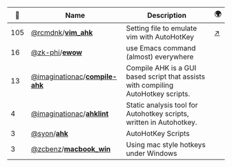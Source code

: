 |:star2: | Name | Description | 🌍|
|---|---|---|---|
|105|[@rcmdnk](https://github.com/rcmdnk)/[**vim_ahk**](https://github.com/rcmdnk/vim_ahk)|Setting file to emulate vim with AutoHotKey|[:arrow_upper_right:](http://rcmdnk.github.io/blog/2013/08/03/computer-windows-autohotkey/)|
|16|[@zk-phi](https://github.com/zk-phi)/[**ewow**](https://github.com/zk-phi/ewow)|use Emacs command (almost) everywhere||
|13|[@imaginationac](https://github.com/imaginationac)/[**compile-ahk**](https://github.com/imaginationac/compile-ahk)|Compile AHK is a GUI based script that assists with compiling AutoHotkey scripts.||
|4|[@imaginationac](https://github.com/imaginationac)/[**ahklint**](https://github.com/imaginationac/ahklint)|Static analysis tool for Autohotkey scripts, written in Autohotkey.||
|3|[@syon](https://github.com/syon)/[**ahk**](https://github.com/syon/ahk)|AutoHotKey Scripts||
|3|[@zcbenz](https://github.com/zcbenz)/[**macbook_win**](https://github.com/zcbenz/macbook_win)|Using mac style hotkeys under Windows||

